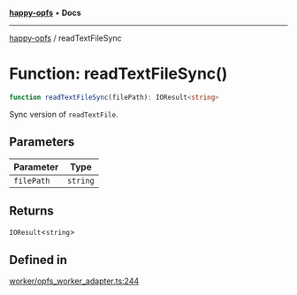 [**happy-opfs**](../README.md) • **Docs**

***

[happy-opfs](../README.md) / readTextFileSync

# Function: readTextFileSync()

```ts
function readTextFileSync(filePath): IOResult<string>
```

Sync version of `readTextFile`.

## Parameters

| Parameter | Type |
| ------ | ------ |
| `filePath` | `string` |

## Returns

`IOResult`\<`string`\>

## Defined in

[worker/opfs\_worker\_adapter.ts:244](https://github.com/JiangJie/happy-opfs/blob/6e8cfb02baa55aecdbfe9b09b83e8895a321cf4e/src/worker/opfs_worker_adapter.ts#L244)
